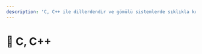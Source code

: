 ```yaml
---
description: 'C, C++ ile dillerdendir ve gömülü sistemlerde sıklıkla kullanılır'
---
```


# 🔩 C, C++

